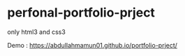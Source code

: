 # perfonal-portfolio-prject

only html3 and css3


Demo : https://abdullahmamun01.github.io/portfolio-prject/

